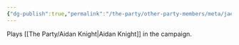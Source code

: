 ```yaml
---
{"dg-publish":true,"permalink":"/the-party/other-party-members/meta/jae-knight/"}
---
```


Plays [[The Party/Aidan Knight\|Aidan Knight]] in the campaign.